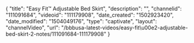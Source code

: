 {
    "title": "Easy Fit&trade; Adjustable Bed Skirt",
    "description": "",
    "channelid": "111091684",
    "videoid": "111179908",
    "date_created": "1502923420",
    "date_modified": "1504049176",
    "type": "captivate",
    "layout": "channelVideo",
    "url": "\/bbbusa-latest-videos\/easy-fit\u00e2-adjustable-bed-skirt-2-notes\/111091684-111179908"
}